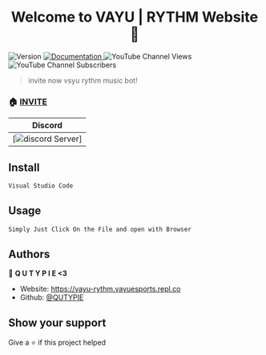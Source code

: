 <h1 align="center">Welcome to VAYU | RYTHM Website 👋</h1>
<p>
  <img alt="Version" src="https://img.shields.io/badge/version-V1-blue.svg?cacheSeconds=2592000" />
  <a href="https://unique-cord.netlify.app/docs" target="_blank">
    <img alt="Documentation" src="https://img.shields.io/badge/documentation-yes-brightgreen.svg" />
  </a>
<img alt="YouTube Channel Views" src="https://youtube.com/c/VAYUEsports">
<img alt="YouTube Channel Subscribers" src="https://youtube.com/c/VAYUEsports">

  </a>
</p>

> invite now vsyu rythm music bot!

### 🏠 [INVITE](https://dsc.gg/vayu-rythm-gg?ref=homepage)

  Discord |
|---|
| [![discord Server](https://discord.gg/Rqdx38Gdfn)] 

## Install

```sh
Visual Studio Code
```

## Usage

```sh
Simply Just Click On the File and open with Browser
```

## Authors

🔱 **Q U T Y P I E <3**

* Website: https://vayu-rythm.vayuesports.repl.co
* Github: [@QUTYPIE](https://github.com/QUTYPIE)





## Show your support

Give a ⭐️ if this project helped 

</a>

